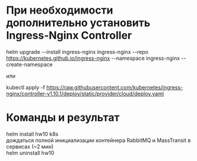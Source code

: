 # При необходимости дополнительно установить Ingress-Nginx Controller
helm upgrade --install ingress-nginx ingress-nginx --repo https://kubernetes.github.io/ingress-nginx --namespace ingress-nginx --create-namespace

или

kubectl apply -f https://raw.githubusercontent.com/kubernetes/ingress-nginx/controller-v1.10.1/deploy/static/provider/cloud/deploy.yaml


# Команды и результат
helm install hw10 k8s</br>
дождаться полной инициализации контейнера RabbitMQ и MassTransit в сервисах (~2 мин)</br>
helm uninstall hw10
